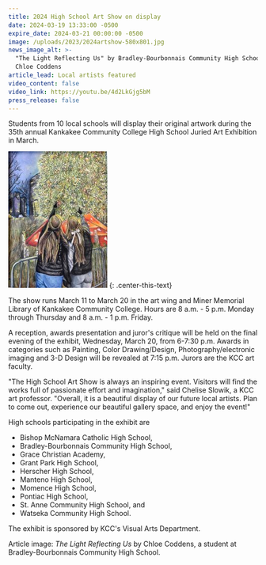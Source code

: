 ```yaml
---
title: 2024 High School Art Show on display
date: 2024-03-19 13:33:00 -0500
expire_date: 2024-03-21 00:00:00 -0500
image: /uploads/2023/2024artshow-580x801.jpg
news_image_alt: >-
  "The Light Reflecting Us" by Bradley-Bourbonnais Community High School student
  Chloe Coddens
article_lead: Local artists featured
video_content: false
video_link: https://youtu.be/4d2LkGjg5bM
press_release: false
---
```

Students from 10 local schools will display their original artwork during the 35th annual Kankakee Community College High School Juried Art Exhibition in March.

![&quot;The Light Reflecting Us&quot; by Bradley-Bourbonnais Community High School student Chloe Coddens](/uploads/2023/2024-hsartshow-200x276.jpg "&quot;The Light Reflecting Us&quot; by Bradley-Bourbonnais Community High School student Chloe Coddens")
{: .center-this-text}

The show runs March 11 to March 20 in the art wing and Miner Memorial Library of Kankakee Community College. Hours are 8 a.m. - 5 p.m. Monday through Thursday and 8 a.m. - 1 p.m. Friday.

A reception, awards presentation and juror's critique will be held on the final evening of the exhibit, Wednesday, March 20, from 6-7:30 p.m. Awards in categories such as Painting, Color Drawing/Design, Photography/electronic imaging and 3-D Design will be revealed at 7:15 p.m. Jurors are the KCC art faculty.

"The High School Art Show is always an inspiring event. Visitors will find the works full of passionate effort and imagination," said Chelise Slowik, a KCC art professor. "Overall, it is a beautiful display of our future local artists. Plan to come out, experience our beautiful gallery space, and enjoy the event!"

High schools participating in the exhibit are

* Bishop McNamara Catholic High School,
* Bradley-Bourbonnais Community High School,
* Grace Christian Academy,
* Grant Park High School,
* Herscher High School,
* Manteno High School,
* Momence High School,
* Pontiac High School,
* St. Anne Community High School, and
* Watseka Community High School.

The exhibit is sponsored by KCC's Visual Arts Department.

Article image: *The Light Reflecting Us* by Chloe Coddens, a student at Bradley-Bourbonnais Community High School.